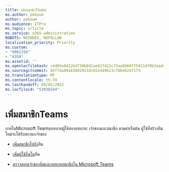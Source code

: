 ```yaml
---
title: เพิ่มสมาชิกTeams
ms.author: pebaum
author: pebaum
ms.audience: ITPro
ms.topic: article
ms.service: o365-administration
ROBOTS: NOINDEX, NOFOLLOW
localization_priority: Priority
ms.custom:
- "9002256"
- "4359"
ms.assetid: ''
ms.openlocfilehash: c4d65e0d12bd730b841ae61fd12c73aa9b60ff5431df8b3aadc9c5cead6d71f6
ms.sourcegitcommit: b5f7da89a650d2915dc652449623c78be6247175
ms.translationtype: MT
ms.contentlocale: th-TH
ms.lasthandoff: 08/05/2021
ms.locfileid: "53936544"
---
```

# <a name="add-a-member-to-teams"></a>เพิ่มสมาชิกTeams

ภายในMicrosoft Teamsบทบาทผู้ใช้สองบทบาท: เจ้าของและสมาชิก ตามค่าเริ่มต้น ผู้ใช้ที่สร้างทีมใหม่จะได้รับสถานะเจ้าของ

- [เพิ่มสมาชิกไปยัง](https://support.office.com/article/add-members-to-a-team-in-teams-aff2249d-b456-4bc3-81e7-52327b6b38e9)ทีม

- [เพิ่มผู้ใช้อื่นใน](https://support.office.com/article/Add-guests-to-a-team-in-Teams-fccb4fa6-f864-4508-bdde-256e7384a14f)ทีม

- [ตรวจสอบเจ้าของทีมและบทบาทสมาชิกใน Microsoft Teams](https://docs.microsoft.com/microsoftteams/assign-roles-permissions)
